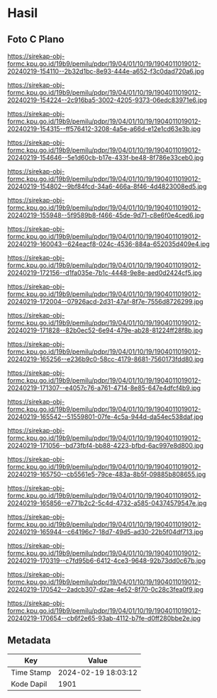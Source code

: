 # Hasil

## Foto C Plano

https://sirekap-obj-formc.kpu.go.id/19b9/pemilu/pdpr/19/04/01/10/19/1904011019012-20240219-154110--2b32d1bc-8e93-444e-a652-f3c0dad720a6.jpg

https://sirekap-obj-formc.kpu.go.id/19b9/pemilu/pdpr/19/04/01/10/19/1904011019012-20240219-154224--2c916ba5-3002-4205-9373-06edc83971e6.jpg

https://sirekap-obj-formc.kpu.go.id/19b9/pemilu/pdpr/19/04/01/10/19/1904011019012-20240219-154315--ff576412-3208-4a5e-a66d-e12e1cd63e3b.jpg

https://sirekap-obj-formc.kpu.go.id/19b9/pemilu/pdpr/19/04/01/10/19/1904011019012-20240219-154646--5e1d60cb-b17e-433f-be48-8f786e33ceb0.jpg

https://sirekap-obj-formc.kpu.go.id/19b9/pemilu/pdpr/19/04/01/10/19/1904011019012-20240219-154802--9bf84fcd-34a6-466a-8f46-4d4823008ed5.jpg

https://sirekap-obj-formc.kpu.go.id/19b9/pemilu/pdpr/19/04/01/10/19/1904011019012-20240219-155948--5f9589b8-f466-45de-9d71-c8e6f0e4ced6.jpg

https://sirekap-obj-formc.kpu.go.id/19b9/pemilu/pdpr/19/04/01/10/19/1904011019012-20240219-160043--624eacf8-024c-4536-884a-652035d409e4.jpg

https://sirekap-obj-formc.kpu.go.id/19b9/pemilu/pdpr/19/04/01/10/19/1904011019012-20240219-172156--d1fa035e-7b1c-4448-9e8e-aed0d2424cf5.jpg

https://sirekap-obj-formc.kpu.go.id/19b9/pemilu/pdpr/19/04/01/10/19/1904011019012-20240219-172004--07926acd-2d31-47af-8f7e-7556d8726299.jpg

https://sirekap-obj-formc.kpu.go.id/19b9/pemilu/pdpr/19/04/01/10/19/1904011019012-20240219-171828--82b0ec52-6e94-479e-ab28-81224ff28f8b.jpg

https://sirekap-obj-formc.kpu.go.id/19b9/pemilu/pdpr/19/04/01/10/19/1904011019012-20240219-165256--e236b9c0-58cc-4179-8681-7560173fdd80.jpg

https://sirekap-obj-formc.kpu.go.id/19b9/pemilu/pdpr/19/04/01/10/19/1904011019012-20240219-171307--e4057c76-a761-4714-8e85-647e4dfcf4b9.jpg

https://sirekap-obj-formc.kpu.go.id/19b9/pemilu/pdpr/19/04/01/10/19/1904011019012-20240219-165542--51559801-07fe-4c5a-944d-da54ec538daf.jpg

https://sirekap-obj-formc.kpu.go.id/19b9/pemilu/pdpr/19/04/01/10/19/1904011019012-20240219-171056--bd73fbf4-bb88-4223-bfbd-6ac997e8d800.jpg

https://sirekap-obj-formc.kpu.go.id/19b9/pemilu/pdpr/19/04/01/10/19/1904011019012-20240219-165750--cb5561e5-79ce-483a-8b5f-09885b808655.jpg

https://sirekap-obj-formc.kpu.go.id/19b9/pemilu/pdpr/19/04/01/10/19/1904011019012-20240219-165856--e771b2c2-5c4d-4732-a585-04374579547e.jpg

https://sirekap-obj-formc.kpu.go.id/19b9/pemilu/pdpr/19/04/01/10/19/1904011019012-20240219-165944--c64196c7-18d7-49d5-ad30-22b5f04df713.jpg

https://sirekap-obj-formc.kpu.go.id/19b9/pemilu/pdpr/19/04/01/10/19/1904011019012-20240219-170319--c7fd95b6-6412-4ce3-9648-92b73dd0c67b.jpg

https://sirekap-obj-formc.kpu.go.id/19b9/pemilu/pdpr/19/04/01/10/19/1904011019012-20240219-170542--2adcb307-d2ae-4e52-8f70-0c28c3fea0f9.jpg

https://sirekap-obj-formc.kpu.go.id/19b9/pemilu/pdpr/19/04/01/10/19/1904011019012-20240219-170654--cb6f2e65-93ab-4112-b7fe-d0ff280bbe2e.jpg


## Metadata

| Key        | Value               |
| ---------- | ------------------- |
| Time Stamp | 2024-02-19 18:03:12 |
| Kode Dapil | 1901                |



